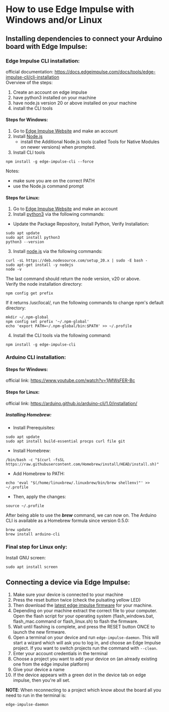# How to use Edge Impulse with Windows and/or Linux

## Installing dependencies to connect your Arduino board with Edge Impulse:

### Edge Impulse CLI installation:

official documentation: https://docs.edgeimpulse.com/docs/tools/edge-impulse-cli/cli-installation <br/> 
Overview of the steps:
1. Create an account on edge impulse
2. have python3 installed on your machine
3. have node.js version 20 or above installed on your machine
4. install the CLI tools

#### Steps for Windows:

1. Go to [Edge Impulse Website](https://studio.edgeimpulse.com/login) and make an account
2. Install [Node.js](https://nodejs.org/en/)
     - install the Additional Node.js tools (called Tools for Native Modules on newer versions) when prompted.
4.  Install CLI tools
```
npm install -g edge-impulse-cli --force
```
Notes:
- make sure you are on the correct PATH
- use the Node.js command prompt

#### Steps for Linux:

1. Go to [Edge Impulse Website](https://studio.edgeimpulse.com/login) and make an account
2. Install [python3](https://phoenixnap.com/kb/how-to-install-python-3-ubuntu) via the following commands: <br/> 
 - Update the Package Repository, Install Python, Verify Installation:<br/>
```
sudo apt update
sudo apt install python3
python3 --version
```

3. Install [node.js]() via the following commands:
```
curl -sL https://deb.nodesource.com/setup_20.x | sudo -E bash -
sudo apt-get install -y nodejs
node -v
```
The last command should return the node version, v20 or above. <br/>
Verify the node installation directory:
```
npm config get prefix
```
If it returns /usr/local/, run the following commands to change npm's default directory:
```
mkdir ~/.npm-global
npm config set prefix '~/.npm-global'
echo 'export PATH=~/.npm-global/bin:$PATH' >> ~/.profile
```
4. Install the CLI tools via the following command: 
```
npm install -g edge-impulse-cli
```

### Arduino CLI installation:
#### Steps for Windows:
official link: https://www.youtube.com/watch?v=1jMWsFER-Bc


#### Steps for Linux:
official link: https://arduino.github.io/arduino-cli/1.0/installation/
##### Installing Homebrew:
 - Install Prerequisites:
```
sudo apt update
sudo apt install build-essential procps curl file git
```
 - Install Homebrew:
```
/bin/bash -c "$(curl -fsSL https://raw.githubusercontent.com/Homebrew/install/HEAD/install.sh)"
```
 - Add Homebrew to PATH:
```
echo 'eval "$(/home/linuxbrew/.linuxbrew/bin/brew shellenv)"' >> ~/.profile
```
 - Then, apply the changes:
```
source ~/.profile
```

After being able to use the ***brew*** command, we can now on. The Arduino CLI is available as a Homebrew formula since version 0.5.0:
```
brew update
brew install arduino-cli
```

### Final step for Linux only:
Install GNU screen:
```
sudo apt install screen
```

## Connecting a device via Edge Impulse:

1. Make sure your device is connected to your machine
2. Press the reset button twice (check the pulsating yellow LED)
3. Then download the [latest edge impulse firmware](https://cdn.edgeimpulse.com/firmware/arduino-nano-33-ble-sense.zip) for your machine.
4. Depending on your machine extract the correct file to your computer. Open the flash script for your operating system (flash_windows.bat, flash_mac.command or flash_linux.sh) to flash the firmware.
5. Wait until flashing is complete, and press the RESET button ONCE to launch the new firmware.
6. Open a terminal on your device and run ```edge-impulse-daemon```. This will start a wizard which will ask you to log in, and choose an Edge Impulse project. If you want to switch projects run the command with ```--clean```.
7. Enter your account credentials in the terminal
8. Choose a project you want to add your device on (an already existing one from the edge impulse platform)
9. Give your device a name
10. If the device appears with a green dot in the device tab on edge impulse, then you're all set.

**NOTE**: When reconnecting to a project which know about the board all you need to run in the terminal is:
```
edge-impulse-daemon
```


